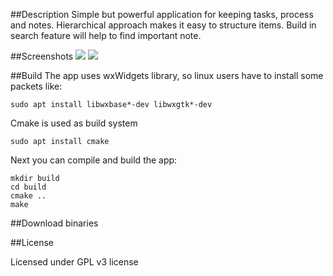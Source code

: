 ##Description
Simple but powerful application for keeping tasks, process and notes.
Hierarchical approach makes it easy to structure items. Build in search feature 
will help to find important note.

##Screenshots
![](./screenshot/screenshot_main.png)
![](./screenshot/screenshot_new_item.png)

##Build
The app uses wxWidgets library, so linux users have to install some packets like:
```
sudo apt install libwxbase*-dev libwxgtk*-dev
```
Cmake is used as build system
```
sudo apt install cmake
```
Next you can compile and build the app:
```
mkdir build
cd build
cmake ..
make
```
##Download binaries


##License

Licensed under GPL v3 license
